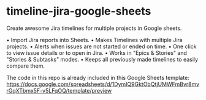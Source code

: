 # timeline-jira-google-sheets
Create awesome Jira timelines for multiple projects in Google sheets.

• Import Jira reports into Sheets.
• Makes Timelines with multiple Jira projects.
• Alerts when issues are not started or ended on time.
• One click to view issue details or to open in Jira.
• Works in "Epics & Stories" and "Stories & Subtasks" modes.
• Keeps all previously made timelines to easily compare them.

The code in this repo is already included in this Google Sheets template:
https://docs.google.com/spreadsheets/d/1DymIQ9GktObQtjUMWFmBvr8mvrGqXTbmx5F-v5LFqOQ/template/preview
